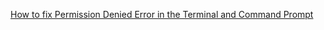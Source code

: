 [How to fix Permission Denied Error in the Terminal and Command Prompt](https://www.youtube.com/watch?v=JeHXpAjXlDQ)
